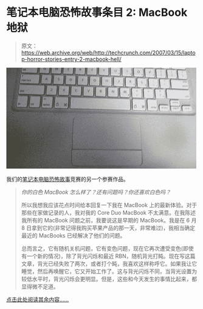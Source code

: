 # 笔记本电脑恐怖故事条目 2: MacBook 地狱

> 原文：<https://web.archive.org/web/http://techcrunch.com/2007/03/15/laptop-horror-stories-entry-2-macbook-hell/>

![](img/9df4b3530051040bd3cda7b6e0c79d88.png)

我们的[笔记本电脑恐怖故事](https://web.archive.org/web/20150716072555/http://crunchgear.com/2007/03/14/laptop-horror-stories-contest/)竞赛的另一个参赛作品。

> *你的白色 MacBook 怎么样了？还有问题吗？你还喜欢白色吗？*
> 
> 所以我想我应该花点时间给本回复一下我在 MacBook 上的最新体验。对于那些在家做记录的人，我对我的 Core Duo MacBook 不太满意。在我陈述我所有的 MacBook 问题之前，我要说这是早期的 MacBook。我是在 6 月 8 日拿到它的(非常记得我购买苹果产品的那一天，非常难过)，我相当确定最近的 MacBooks 已经解决了他们的问题。
> 
> 总而言之，它有随机关机问题，它有变色问题，现在它再次遭受变色(即使有一个新的情况)，除了背光闪烁和最近 RBN，随机背光打盹。现在写这篇文章，背光已经失败了两次，或者打个盹，我喜欢这样称呼它。如果我让它睡觉，然后再唤醒它，它又开始工作了。这与背光闪烁不同，当背光设置为较低水平时，背光闪烁会更明显。但是，这些和今天发生的事情比起来，都显得微不足道。

[点击此处阅读其余内容……](https://web.archive.org/web/20150716072555/http://paulstamatiou.com/2007/03/14/how-do-you-like-your-macbook/)